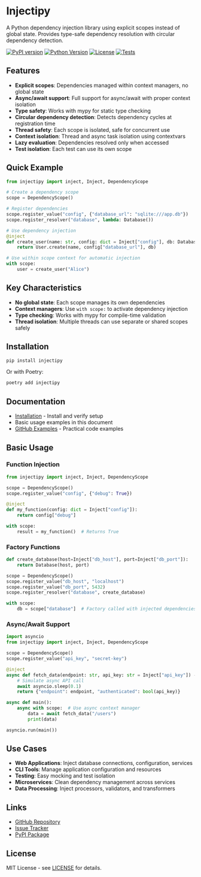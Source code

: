 # Injectipy

A Python dependency injection library using explicit scopes instead of global state. Provides type-safe dependency resolution with circular dependency detection.

[![PyPI version](https://badge.fury.io/py/injectipy.svg)](https://badge.fury.io/py/injectipy)
[![Python Version](https://img.shields.io/badge/python-3.11+-blue.svg)](https://www.python.org/downloads/)
[![License](https://img.shields.io/github/license/Wimonder/injectipy.svg)](https://github.com/Wimonder/injectipy/blob/main/LICENSE)
[![Tests](https://github.com/Wimonder/injectipy/workflows/CI/badge.svg)](https://github.com/Wimonder/injectipy/actions)

## Features

- **Explicit scopes**: Dependencies managed within context managers, no global state
- **Async/await support**: Full support for async/await with proper context isolation
- **Type safety**: Works with mypy for static type checking
- **Circular dependency detection**: Detects dependency cycles at registration time
- **Thread safety**: Each scope is isolated, safe for concurrent use
- **Context isolation**: Thread and async task isolation using contextvars
- **Lazy evaluation**: Dependencies resolved only when accessed
- **Test isolation**: Each test can use its own scope

## Quick Example

```python
from injectipy import inject, Inject, DependencyScope

# Create a dependency scope
scope = DependencyScope()

# Register dependencies
scope.register_value("config", {"database_url": "sqlite:///app.db"})
scope.register_resolver("database", lambda: Database())

# Use dependency injection
@inject
def create_user(name: str, config: dict = Inject["config"], db: Database = Inject["database"]):
    return User.create(name, config["database_url"], db)

# Use within scope context for automatic injection
with scope:
    user = create_user("Alice")
```

## Key Characteristics

- **No global state**: Each scope manages its own dependencies
- **Context managers**: Use `with scope:` to activate dependency injection
- **Type checking**: Works with mypy for compile-time validation
- **Thread isolation**: Multiple threads can use separate or shared scopes safely

## Installation

```bash
pip install injectipy
```

Or with Poetry:

```bash
poetry add injectipy
```

## Documentation

- [Installation](installation.md) - Install and verify setup
- Basic usage examples in this document
- [GitHub Examples](https://github.com/Wimonder/injectipy/tree/main/examples) - Practical code examples

## Basic Usage

### Function Injection

```python
from injectipy import inject, Inject, DependencyScope

scope = DependencyScope()
scope.register_value("config", {"debug": True})

@inject
def my_function(config: dict = Inject["config"]):
    return config["debug"]

with scope:
    result = my_function()  # Returns True
```

### Factory Functions

```python
def create_database(host=Inject["db_host"], port=Inject["db_port"]):
    return Database(host, port)

scope = DependencyScope()
scope.register_value("db_host", "localhost")
scope.register_value("db_port", 5432)
scope.register_resolver("database", create_database)

with scope:
    db = scope["database"]  # Factory called with injected dependencies
```

### Async/Await Support

```python
import asyncio
from injectipy import inject, Inject, DependencyScope

scope = DependencyScope()
scope.register_value("api_key", "secret-key")

@inject
async def fetch_data(endpoint: str, api_key: str = Inject["api_key"]) -> dict:
    # Simulate async API call
    await asyncio.sleep(0.1)
    return {"endpoint": endpoint, "authenticated": bool(api_key)}

async def main():
    async with scope:  # Use async context manager
        data = await fetch_data("/users")
        print(data)

asyncio.run(main())
```

## Use Cases

- **Web Applications**: Inject database connections, configuration, services
- **CLI Tools**: Manage application configuration and resources
- **Testing**: Easy mocking and test isolation
- **Microservices**: Clean dependency management across services
- **Data Processing**: Inject processors, validators, and transformers

## Links

- [GitHub Repository](https://github.com/Wimonder/injectipy)
- [Issue Tracker](https://github.com/Wimonder/injectipy/issues)
- [PyPI Package](https://pypi.org/project/injectipy/)

## License

MIT License - see [LICENSE](https://github.com/Wimonder/injectipy/blob/main/LICENSE) for details.
